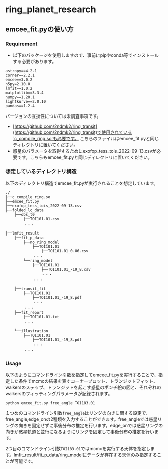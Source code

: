 # ring_planet_research
## emcee_fit.pyの使い方
### Requirement
- 以下のパッケージを使用しますので、事前にpipやconda等でインストールする必要があります。
```
astropy==4.2.1
corner==2.2.1
emcee==3.0.2
h5py=2.10.0
lmfit==1.0.2
matplotlib==3.3.4
numpy==1.20.1
lightkurve==2.0.10
pandas==1.2.4
```
バージョンの互換性については未調査事項です。

- [https://github.com/2ndmk2/ring_transit](https://github.com/2ndmk2/ring_transit)で使用されている`c_compile_ring.so`も必要です。
こちらのファイルはemcee_fit.pyと同じディレクトリに置いてください。
- 惑星のパラメータを取得するためにexofop_tess_tois_2022-09-13.csvが必要です。こちらもemcee_fit.pyと同じディレクトリに置いてください。

### 想定しているディレクトリ構造
以下のディレクトリ構造でemcee_fit.pyが実行されることを想定しています。
```
./
├──c_compile_ring.so
├──emcee_fit.py
├──exofop_tess_tois_2022-09-13.csv
├──folded_lc_data
    ├──obs_t0
        ├──TOI101.01.csv
        ・・・
        
├──lmfit_result
    ├──fit_p_data
        ├──no_ring_model
            ├──TOI101.01
                ├──TOI101.01_0.86.csv
            ・・・
        └──ring_model
            ├──TOI101.01
                ├──TOI101.01_-19_8.csv
                ・・・
            ・・・
          
    ├──transit_fit
        ├──TOI101.01
            ├──TOI101.01_-19_8.pdf
            ・・・
        ・・・
    ├──fit_report
        ├──TOI101.01.txt
        ・・・
        
    └──illustration
        ├──TOI101.01
            ├──TOI101.01_-19_8.pdf
            ・・・
        ・・・

```
### Usage
以下のようにコマンドライン引数を指定してemcee_fit.pyを実行することで、指定した条件でmcmcの結果を表すコーナープロット、トランジットフィット、walkersのステップ、トランジットを起こす惑星のポンチ絵の図と、それぞれのwalkersのフィッティングパラメータが記録されます。

`python emcee_fit.py free_angle TOI183.01`

１つめのコマンドライン引数`free_angle`はリングの向きに関する設定で、free_angle,edge_onの2種類を入力することができます。free_angleでは惑星リングの向きを固定せずに事後分布の推定を行います。edge_onでは惑星リングの向きが惑星軌道と並行になるようにリングを固定して事後分布の推定を行います。

2つ目のコマンドライン引数`TOI183.01`ではmcmcを実行する天体を指定します。lmfit_result/fit_p_data/ring_modelにデータが存在する天体のみ指定することが可能です。
